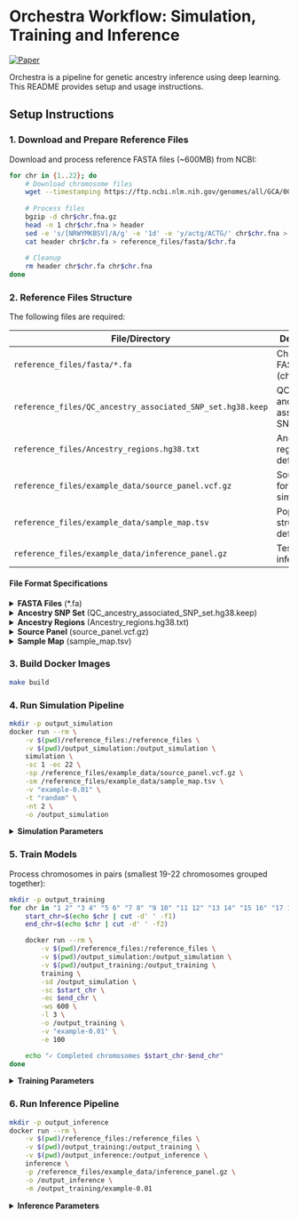 # Orchestra Workflow: Simulation, Training and Inference

[![Paper](https://img.shields.io/badge/bioRxiv-10.1101%2F2023.09.11.557177v1-blue)](https://www.biorxiv.org/content/10.1101/2023.09.11.557177v1)

Orchestra is a pipeline for genetic ancestry inference using deep learning. This README provides setup and usage instructions.

## Setup Instructions

### 1. Download and Prepare Reference Files

Download and process reference FASTA files (~600MB) from NCBI:

```bash
for chr in {1..22}; do
    # Download chromosome files
    wget --timestamping https://ftp.ncbi.nlm.nih.gov/genomes/all/GCA/000/001/405/GCA_000001405.15_GRCh38/GCA_000001405.15_GRCh38_assembly_structure/Primary_Assembly/assembled_chromosomes/FASTA/chr$chr.fna.gz
    
    # Process files
    bgzip -d chr$chr.fna.gz
    head -n 1 chr$chr.fna > header
    sed -e 's/[NRWYMKBSV]/A/g' -e '1d' -e 'y/actg/ACTG/' chr$chr.fna > chr$chr.fa
    cat header chr$chr.fa > reference_files/fasta/$chr.fa
    
    # Cleanup
    rm header chr$chr.fa chr$chr.fna
done
```

### 2. Reference Files Structure

The following files are required:

| File/Directory | Description |
|---------------|-------------|
| `reference_files/fasta/*.fa` | Chromosome FASTA files (chr1-22) |
| `reference_files/QC_ancestry_associated_SNP_set.hg38.keep` | QC ancestry-associated SNP set |
| `reference_files/Ancestry_regions.hg38.txt` | Ancestry regions definition file |
| `reference_files/example_data/source_panel.vcf.gz` | Source panel for simulation |
| `reference_files/example_data/sample_map.tsv` | Population structure definitions |
| `reference_files/example_data/inference_panel.gz` | Test data for inference |

#### File Format Specifications

<details>
<summary><strong>FASTA Files</strong> (*.fa)</summary>

- One file per chromosome (chr1.fa to chr22.fa)
- Contains reference genome sequence
- Processed from NCBI reference files
</details>

<details>
<summary><strong>Ancestry SNP Set</strong> (QC_ancestry_associated_SNP_set.hg38.keep)</summary>

- Space-separated text file
- Contains 1,202,443 ancestry-informative variants
- Format: `CHROM POS REF ALT`
- Based on hg38/GRCh38 assembly
</details>

<details>
<summary><strong>Ancestry Regions</strong> (Ancestry_regions.hg38.txt)</summary>

- Tab-separated text file
- Defines genomic regions for ancestry analysis
- Format: `CHROM START_POS END_POS`
- Based on hg38/GRCh38 assembly
</details>

<details>
<summary><strong>Source Panel</strong> (source_panel.vcf.gz)</summary>

- Compressed VCF format
- Contains genetic variants for simulation
- Required fields: CHROM, POS, ID, REF, ALT, QUAL, FILTER, INFO
</details>

<details>
<summary><strong>Sample Map</strong> (sample_map.tsv)</summary>

- Tab-separated values
- Defines population structure
- Required columns: Sample ID, Population, Super Population
</details>

### 3. Build Docker Images

```bash
make build
```

### 4. Run Simulation Pipeline

```bash
mkdir -p output_simulation
docker run --rm \
    -v $(pwd)/reference_files:/reference_files \
    -v $(pwd)/output_simulation:/output_simulation \
    simulation \
    -sc 1 -ec 22 \
    -sp /reference_files/example_data/source_panel.vcf.gz \
    -sm /reference_files/example_data/sample_map.tsv \
    -v "example-0.01" \
    -t "random" \
    -nt 2 \
    -o /output_simulation
```

<details>
<summary><strong>Simulation Parameters</strong></summary>

| Parameter | Description |
|-----------|-------------|
| `-sc`, `--start-chromosome` | Start chromosome number |
| `-ec`, `--end-chromosome` | End chromosome number |
| `-sp`, `--source-panel` | Source panel VCF path |
| `-sm`, `--sample-map` | Sample map TSV path |
| `-v`, `--version` | Version identifier |
| `-t`, `--type` | Simulation type |
| `-nt`, `--num-threads` | Number of threads |
| `-o`, `--output` | Output directory |
</details>

### 5. Train Models

Process chromosomes in pairs (smallest 19-22 chromosomes grouped together):

```bash
mkdir -p output_training
for chr in "1 2" "3 4" "5 6" "7 8" "9 10" "11 12" "13 14" "15 16" "17 18" "19 22"; do
    start_chr=$(echo $chr | cut -d' ' -f1)
    end_chr=$(echo $chr | cut -d' ' -f2)

    docker run --rm \
        -v $(pwd)/reference_files:/reference_files \
        -v $(pwd)/output_simulation:/output_simulation \
        -v $(pwd)/output_training:/output_training \
        training \
        -sd /output_simulation \
        -sc $start_chr \
        -ec $end_chr \
        -ws 600 \
        -l 3 \
        -o /output_training \
        -v "example-0.01" \
        -e 100

    echo "✓ Completed chromosomes $start_chr-$end_chr"
done
```

<details>
<summary><strong>Training Parameters</strong></summary>

| Parameter | Description |
|-----------|-------------|
| `-sd`, `--simulation-dir` | Simulation data directory |
| `-sc`, `--start-chromosome` | Start chromosome |
| `-ec`, `--end-chromosome` | End chromosome |
| `-ws`, `--window-size` | Processing window size |
| `-l`, `--level` | Model complexity level |
| `-o`, `--output` | Output directory |
| `-v`, `--version` | Version identifier |
| `-e`, `--epochs` | Training epochs |
</details>

### 6. Run Inference Pipeline

```bash
mkdir -p output_inference
docker run --rm \
    -v $(pwd)/reference_files:/reference_files \
    -v $(pwd)/output_training:/output_training \
    -v $(pwd)/output_inference:/output_inference \
    inference \
    -p /reference_files/example_data/inference_panel.gz \
    -o /output_inference \
    -m /output_training/example-0.01
```

<details>
<summary><strong>Inference Parameters</strong></summary>

| Parameter | Description |
|-----------|-------------|
| `-p`, `--panel` | Inference panel path |
| `-o`, `--output` | Output directory |
| `-m`, `--model` | Trained model directory |
</details>

